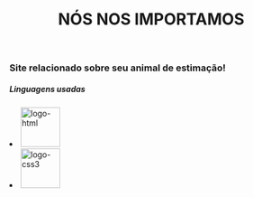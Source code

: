 <h1 align="center"> NÓS NOS IMPORTAMOS </h1> <br>
<h3>Site relacionado sobre seu animal de estimação!</h3> 
<h5>Linguagens usadas</h5>
<li><img src="https://img.shields.io/badge/HTML5-E34F26?style=for-the-badge&logo=html5&logoColor=white" alt="logo-html" width="70vw"/>
<li><img src="https://img.shields.io/badge/CSS3-1572B6?style=for-the-badge&logo=css3&logoColor=white" alt="logo-css3" width="70vw"/> <br>
